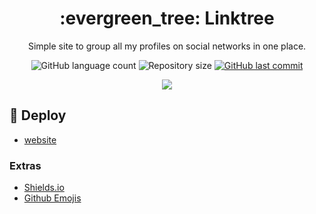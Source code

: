 <h1 align="center">:evergreen_tree: Linktree</h1>
<p align="center">Simple site to group all my profiles on social networks in one place.</p>

<p align="center">
  <img alt="GitHub language count" src="https://img.shields.io/github/languages/count/JohnEmerson1406/linktree">
  
  <img alt="Repository size" src="https://img.shields.io/github/repo-size/JohnEmerson1406/linktree">
  
  <a href="https://github.com/JohnEmerson1406/linktree/commits/master">
    <img alt="GitHub last commit" src="https://img.shields.io/github/last-commit/JohnEmerson1406/linktree">
  </a>
</p>

<p align="center">
  <img src="https://user-images.githubusercontent.com/43749971/77254747-c0b54280-6c41-11ea-81a0-a597ee22b56e.png">
</p>

## :rocket: Deploy
- [website](https://johnemerson1406.github.io/linktree)

### Extras
- [Shields.io](https://shields.io/)
- [Github Emojis](https://gist.github.com/rxaviers/7360908)
